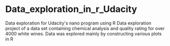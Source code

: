 # Data_exploration_in_r_Udacity
Data exploration for Udacity's nano program using R
Data exploration project of a data set containing chemical analysis and quality rating for over 4000 white wines. Data was explored 
mainly by constructing various plots in R

